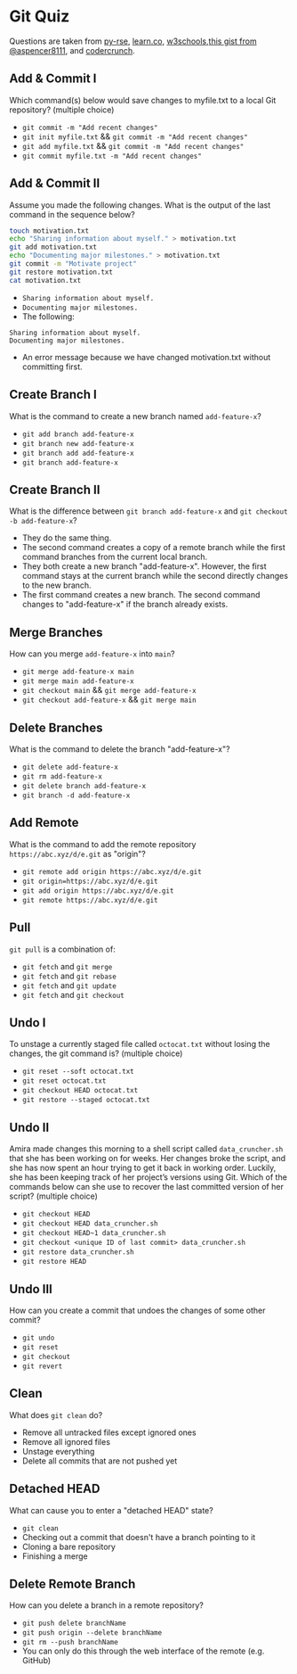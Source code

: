 # Git Quiz

Questions are taken from [py-rse](https://merely-useful.tech/py-rse/index.html), [learn.co](https://learn.co/lessons/git-github-learn-quiz), [w3schools](https://www.w3schools.com/quiztest/quiztest.asp?qtest=GIT),[this gist from @aspencer8111](https://gist.github.com/aspencer8111/17a80fb0a2be7b4718237fe8caa6e09c), and [codercrunch](https://www.codercrunch.com/quiz/take/1650218502/git-branching).

## Add & Commit I

Which command(s) below would save changes to myfile.txt to a local Git repository? (multiple choice)

* `git commit -m "Add recent changes"`
* `git init myfile.txt` && `git commit -m "Add recent changes"`
* `git add myfile.txt` && `git commit -m "Add recent changes"`
* `git commit myfile.txt -m "Add recent changes"`

## Add & Commit II

Assume you made the following changes. What is the output of the last command in the sequence below?

```bash
touch motivation.txt
echo "Sharing information about myself." > motivation.txt
git add motivation.txt
echo "Documenting major milestones." > motivation.txt
git commit -m "Motivate project"
git restore motivation.txt
cat motivation.txt
```

* `Sharing information about myself.`
* `Documenting major milestones.`
* The following:

```
Sharing information about myself.
Documenting major milestones.
```

* An error message because we have changed motivation.txt without committing first.

## Create Branch I

What is the command to create a new branch named `add-feature-x`?

* `git add branch add-feature-x`
* `git branch new add-feature-x`
* `git branch add add-feature-x`
* `git branch add-feature-x`

## Create Branch II

What is the difference between `git branch add-feature-x` and `git checkout -b add-feature-x`?

* They do the same thing.
* The second command creates a copy of a remote branch while the first command branches from the current local branch.
* They both create a new branch "add-feature-x". However, the first command stays at the current branch while the second directly changes to the new branch.
* The first command creates a new branch. The second command changes to "add-feature-x" if the branch already exists.

## Merge Branches

How can you merge `add-feature-x` into `main`?

* `git merge add-feature-x main`
* `git merge main add-feature-x`
* `git checkout main` && `git merge add-feature-x`
* `git checkout add-feature-x` && `git merge main`

## Delete Branches

What is the command to delete the branch "add-feature-x"?

* `git delete add-feature-x`
* `git rm add-feature-x`
* `git delete branch add-feature-x`
* `git branch -d add-feature-x`

## Add Remote

What is the command to add the remote repository `https://abc.xyz/d/e.git` as "origin"?

* `git remote add origin https://abc.xyz/d/e.git`
* `git origin=https://abc.xyz/d/e.git`
* `git add origin https://abc.xyz/d/e.git`
* `git remote https://abc.xyz/d/e.git`

## Pull

`git pull` is a combination of:

* `git fetch` and `git merge`
* `git fetch` and `git rebase`
* `git fetch` and `git update`
* `git fetch` and `git checkout`

## Undo I

To unstage a currently staged file called `octocat.txt` without losing the changes, the git command is? (multiple choice)

* `git reset --soft octocat.txt`
* `git reset octocat.txt`
* `git checkout HEAD octocat.txt`
* `git restore --staged octocat.txt`

## Undo II

Amira made changes this morning to a shell script called `data_cruncher.sh` that she has been working on for weeks. Her changes broke the script, and she has now spent an hour trying to get it back in working order. Luckily, she has been keeping track of her project’s versions using Git. Which of the commands below can she use to recover the last committed version of her script? (multiple choice)

* `git checkout HEAD`
* `git checkout HEAD data_cruncher.sh`
* `git checkout HEAD~1 data_cruncher.sh`
* `git checkout <unique ID of last commit> data_cruncher.sh`
* `git restore data_cruncher.sh`
* `git restore HEAD`

## Undo III

How can you create a commit that undoes the changes of some other commit?

* `git undo`
* `git reset`
* `git checkout`
* `git revert`

## Clean

What does `git clean` do?

* Remove all untracked files except ignored ones
* Remove all ignored files
* Unstage everything
* Delete all commits that are not pushed yet

## Detached HEAD

What can cause you to enter a "detached HEAD" state?

* `git clean`
* Checking out a commit that doesn't have a branch pointing to it
* Cloning a bare repository
* Finishing a merge

## Delete Remote Branch

How can you delete a branch in a remote repository?

* `git push delete branchName`
* `git push origin --delete branchName`
* `git rm --push branchName`
* You can only do this through the web interface of the remote (e.g. GitHub)
